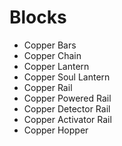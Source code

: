 # Blocks

- Copper Bars
- Copper Chain
- Copper Lantern
- Copper Soul Lantern
- Copper Rail
- Copper Powered Rail
- Copper Detector Rail
- Copper Activator Rail
- Copper Hopper
